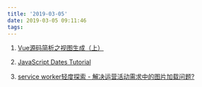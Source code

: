 ```yaml
---
title: '2019-03-05'
date: 2019-03-05 09:11:46
tags:
---
```


1. [Vue源码简析之视图生成（上）](https://juejin.im/post/5c7b7fad518825408b658326)

2.  [JavaScript Dates Tutorial ](https://superjavascript.com/t/javascript-dates/)

3. [service worker轻度探索 - 解决运营活动需求中的图片加载问题? ](https://juejin.im/post/5c7c83cc6fb9a049ab0e5771)